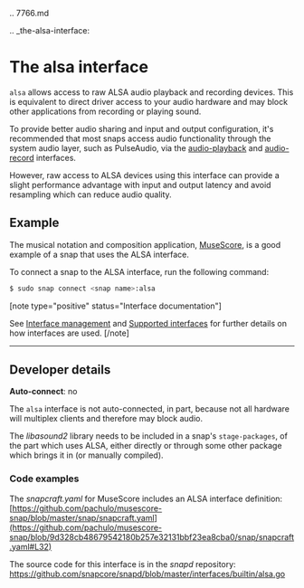 .. 7766.md

.. _the-alsa-interface:

# The alsa interface

`alsa` allows access to raw ALSA audio playback and recording devices. This is equivalent to direct driver access to your audio hardware and may block other applications from recording or playing sound.

To provide better audio sharing and input and output configuration, it's  recommended that most snaps access audio functionality through the system audio layer, such as PulseAudio, via the [audio-playback](the-audio-playback-interface.md) and [audio-record](the-audio-record-interface.md) interfaces.

However, raw access to ALSA devices using this interface can provide a slight performance advantage with input and output latency and avoid resampling which can reduce audio quality.

<h2 id='the-alsa-interface-heading--example'>Example</h2>

The musical notation and composition application, [MuseScore](https://snapcraft.io/musescore), is a good example of a snap that uses the ALSA interface.

To connect a snap to the ALSA interface, run the following command:

```bash
$ sudo snap connect <snap name>:alsa
```

[note type="positive" status="Interface documentation"]

See [Interface management](interface-management.md) and [Supported interfaces](supported-interfaces.md) for further details on how interfaces are used.
[/note]

---

<h2 id='the-alsa-interface-heading--dev-details'>Developer details </h2>

**Auto-connect**: no

The `alsa` interface is not auto-connected, in part, because not all hardware will multiplex clients and therefore may block audio.

The _libasound2_ library needs to be included in a snap's `stage-packages`, of the part which uses ALSA, either directly or through some other package which brings it in (or manually compiled).

<h3 id='the-alsa-interface-heading-code'>Code examples</h3>

The _snapcraft.yaml_ for MuseScore includes an ALSA interface definition:
[https://github.com/pachulo/musescore-snap/blob/master/snap/snapcraft.yaml](https://github.com/pachulo/musescore-snap/blob/9d328cb48679542180b257e32131bbf23ea8cba0/snap/snapcraft.yaml#L32)

The source code for this interface is in the *snapd* repository:
<https://github.com/snapcore/snapd/blob/master/interfaces/builtin/alsa.go>
